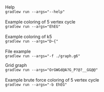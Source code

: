 Help
\
`gradlew run --args="--help"`
\
\
Example coloring of 5 vertex cycle\
`gradlew run --args="EhEG"`
\
\
Example coloring of k5\
`gradlew run --args="D~{"`
\
\
File example\
`gradlew run --args="-f ./graph.g6"`

Grid graph\
`gradlew run --args="OrGWGd@A?G_P?@?__GG@@"`
\
\
Example brute force coloring of 5 vertex cycle\
`gradlew run --args="-b EhEG"`
